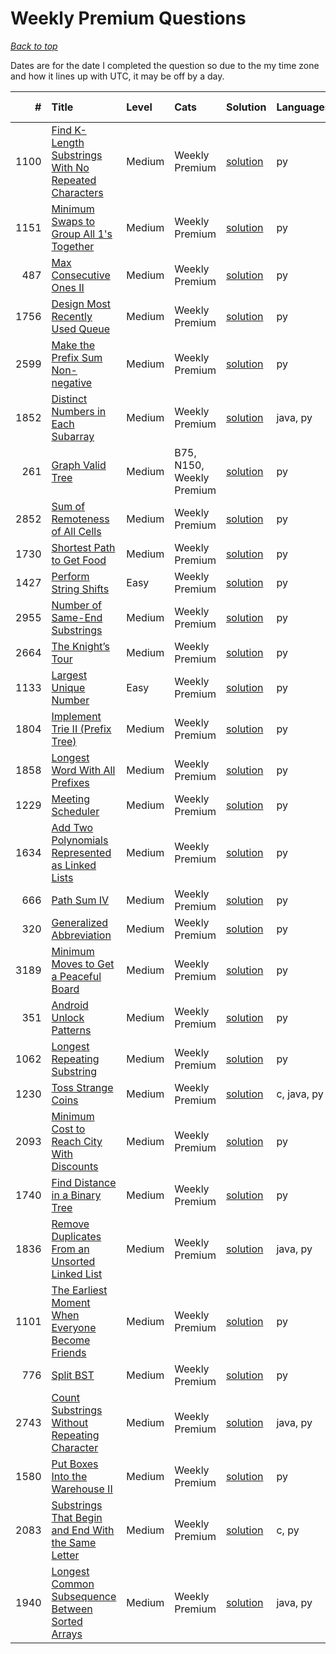 # Weekly Premium Questions

*[Back to top](<../README.md>)*

Dates are for the date I completed the question so due to the my time zone and how it lines up with UTC, it may be off by a day.

|    # | Title                                                                                                                                        | Level   | Cats                      | Solution                                                                     | Languages   | Date Complete   |
|-----:|:---------------------------------------------------------------------------------------------------------------------------------------------|:--------|:--------------------------|:-----------------------------------------------------------------------------|:------------|:----------------|
| 1100 | [Find K-Length Substrings With No Repeated Characters](<https://leetcode.com/problems/find-k-length-substrings-with-no-repeated-characters>) | Medium  | Weekly Premium            | [solution](<_1100. Find K-Length Substrings With No Repeated Characters.md>) | py          | Mar 08, 2025    |
| 1151 | [Minimum Swaps to Group All 1's Together](<https://leetcode.com/problems/minimum-swaps-to-group-all-1s-together>)                            | Medium  | Weekly Premium            | [solution](<_1151. Minimum Swaps to Group All 1's Together.md>)              | py          | Mar 01, 2025    |
|  487 | [Max Consecutive Ones II](<https://leetcode.com/problems/max-consecutive-ones-ii>)                                                           | Medium  | Weekly Premium            | [solution](<_487. Max Consecutive Ones II.md>)                               | py          | Feb 22, 2025    |
| 1756 | [Design Most Recently Used Queue](<https://leetcode.com/problems/design-most-recently-used-queue>)                                           | Medium  | Weekly Premium            | [solution](<_1756. Design Most Recently Used Queue.md>)                      | py          | Feb 15, 2025    |
| 2599 | [Make the Prefix Sum Non-negative](<https://leetcode.com/problems/make-the-prefix-sum-non-negative>)                                         | Medium  | Weekly Premium            | [solution](<_2599. Make the Prefix Sum Non-negative.md>)                     | py          | Feb 08, 2025    |
| 1852 | [Distinct Numbers in Each Subarray](<https://leetcode.com/problems/distinct-numbers-in-each-subarray>)                                       | Medium  | Weekly Premium            | [solution](<_1852. Distinct Numbers in Each Subarray.md>)                    | java, py    | Feb 01, 2025    |
|  261 | [Graph Valid Tree](<https://leetcode.com/problems/graph-valid-tree>)                                                                         | Medium  | B75, N150, Weekly Premium | [solution](<_261. Graph Valid Tree.md>)                                      | py          | Jan 29, 2025    |
| 2852 | [Sum of Remoteness of All Cells](<https://leetcode.com/problems/sum-of-remoteness-of-all-cells>)                                             | Medium  | Weekly Premium            | [solution](<_2852. Sum of Remoteness of All Cells.md>)                       | py          | Jan 22, 2025    |
| 1730 | [Shortest Path to Get Food](<https://leetcode.com/problems/shortest-path-to-get-food>)                                                       | Medium  | Weekly Premium            | [solution](<_1730. Shortest Path to Get Food.md>)                            | py          | Jan 15, 2025    |
| 1427 | [Perform String Shifts](<https://leetcode.com/problems/perform-string-shifts>)                                                               | Easy    | Weekly Premium            | [solution](<_1427. Perform String Shifts.md>)                                | py          | Jan 01, 2025    |
| 2955 | [Number of Same-End Substrings](<https://leetcode.com/problems/number-of-same-end-substrings>)                                               | Medium  | Weekly Premium            | [solution](<_2955. Number of Same-End Substrings.md>)                        | py          | Nov 01, 2024    |
| 2664 | [The Knight’s Tour](<https://leetcode.com/problems/the-knights-tour>)                                                                        | Medium  | Weekly Premium            | [solution](<_2664. The Knight’s Tour.md>)                                    | py          | Oct 22, 2024    |
| 1133 | [Largest Unique Number](<https://leetcode.com/problems/largest-unique-number>)                                                               | Easy    | Weekly Premium            | [solution](<_1133. Largest Unique Number.md>)                                | py          | Oct 01, 2024    |
| 1804 | [Implement Trie II (Prefix Tree)](<https://leetcode.com/problems/implement-trie-ii-prefix-tree>)                                             | Medium  | Weekly Premium            | [solution](<_1804. Implement Trie II (Prefix Tree).md>)                      | py          | Sep 29, 2024    |
| 1858 | [Longest Word With All Prefixes](<https://leetcode.com/problems/longest-word-with-all-prefixes>)                                             | Medium  | Weekly Premium            | [solution](<_1858. Longest Word With All Prefixes.md>)                       | py          | Sep 22, 2024    |
| 1229 | [Meeting Scheduler](<https://leetcode.com/problems/meeting-scheduler>)                                                                       | Medium  | Weekly Premium            | [solution](<_1229. Meeting Scheduler.md>)                                    | py          | Sep 08, 2024    |
| 1634 | [Add Two Polynomials Represented as Linked Lists](<https://leetcode.com/problems/add-two-polynomials-represented-as-linked-lists>)           | Medium  | Weekly Premium            | [solution](<_1634. Add Two Polynomials Represented as Linked Lists.md>)      | py          | Sep 01, 2024    |
|  666 | [Path Sum IV](<https://leetcode.com/problems/path-sum-iv>)                                                                                   | Medium  | Weekly Premium            | [solution](<_666. Path Sum IV.md>)                                           | py          | Aug 29, 2024    |
|  320 | [Generalized Abbreviation](<https://leetcode.com/problems/generalized-abbreviation>)                                                         | Medium  | Weekly Premium            | [solution](<_320. Generalized Abbreviation.md>)                              | py          | Aug 22, 2024    |
| 3189 | [Minimum Moves to Get a Peaceful Board](<https://leetcode.com/problems/minimum-moves-to-get-a-peaceful-board>)                               | Medium  | Weekly Premium            | [solution](<_3189. Minimum Moves to Get a Peaceful Board.md>)                | py          | Aug 15, 2024    |
|  351 | [Android Unlock Patterns](<https://leetcode.com/problems/android-unlock-patterns>)                                                           | Medium  | Weekly Premium            | [solution](<_351. Android Unlock Patterns.md>)                               | py          | Aug 08, 2024    |
| 1062 | [Longest Repeating Substring](<https://leetcode.com/problems/longest-repeating-substring>)                                                   | Medium  | Weekly Premium            | [solution](<_1062. Longest Repeating Substring.md>)                          | py          | Aug 01, 2024    |
| 1230 | [Toss Strange Coins](<https://leetcode.com/problems/toss-strange-coins>)                                                                     | Medium  | Weekly Premium            | [solution](<_1230. Toss Strange Coins.md>)                                   | c, java, py | Jul 29, 2024    |
| 2093 | [Minimum Cost to Reach City With Discounts](<https://leetcode.com/problems/minimum-cost-to-reach-city-with-discounts>)                       | Medium  | Weekly Premium            | [solution](<_2093. Minimum Cost to Reach City With Discounts.md>)            | py          | Jul 22, 2024    |
| 1740 | [Find Distance in a Binary Tree](<https://leetcode.com/problems/find-distance-in-a-binary-tree>)                                             | Medium  | Weekly Premium            | [solution](<_1740. Find Distance in a Binary Tree.md>)                       | py          | Jul 15, 2024    |
| 1836 | [Remove Duplicates From an Unsorted Linked List](<https://leetcode.com/problems/remove-duplicates-from-an-unsorted-linked-list>)             | Medium  | Weekly Premium            | [solution](<_1836. Remove Duplicates From an Unsorted Linked List.md>)       | java, py    | Jul 08, 2024    |
| 1101 | [The Earliest Moment When Everyone Become Friends](<https://leetcode.com/problems/the-earliest-moment-when-everyone-become-friends>)         | Medium  | Weekly Premium            | [solution](<_1101. The Earliest Moment When Everyone Become Friends.md>)     | py          | Jul 01, 2024    |
|  776 | [Split BST](<https://leetcode.com/problems/split-bst>)                                                                                       | Medium  | Weekly Premium            | [solution](<_776. Split BST.md>)                                             | py          | Jun 29, 2024    |
| 2743 | [Count Substrings Without Repeating Character](<https://leetcode.com/problems/count-substrings-without-repeating-character>)                 | Medium  | Weekly Premium            | [solution](<_2743. Count Substrings Without Repeating Character.md>)         | java, py    | Jun 22, 2024    |
| 1580 | [Put Boxes Into the Warehouse II](<https://leetcode.com/problems/put-boxes-into-the-warehouse-ii>)                                           | Medium  | Weekly Premium            | [solution](<_1580. Put Boxes Into the Warehouse II.md>)                      | py          | Jun 15, 2024    |
| 2083 | [Substrings That Begin and End With the Same Letter](<https://leetcode.com/problems/substrings-that-begin-and-end-with-the-same-letter>)     | Medium  | Weekly Premium            | [solution](<_2083. Substrings That Begin and End With the Same Letter.md>)   | c, py       | Jun 08, 2024    |
| 1940 | [Longest Common Subsequence Between Sorted Arrays](<https://leetcode.com/problems/longest-common-subsequence-between-sorted-arrays>)         | Medium  | Weekly Premium            | [solution](<_1940. Longest Common Subsequence Between Sorted Arrays.md>)     | java, py    | Jun 01, 2024    |